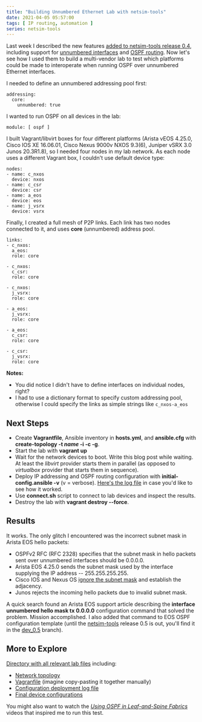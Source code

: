 ```yaml
---
title: "Building Unnumbered Ethernet Lab with netsim-tools"
date: 2021-04-05 05:57:00
tags: [ IP routing, automation ]
series: netsim-tools
---
```

Last week I described the new features [added to netsim-tools release 0.4](https://netsim-tools.readthedocs.io/en/latest/release/0.4.html), including support for [unnumbered interfaces](https://netsim-tools.readthedocs.io/en/latest/addressing.html#unnumbered-interface-support) and [OSPF routing](https://netsim-tools.readthedocs.io/en/latest/module/ospf.html). Now let's see how I used them to build a multi-vendor lab to test which platforms could be made to interoperate when running OSPF over unnumbered Ethernet interfaces.

I needed to define an unnumbered addressing pool first:

```
addressing:
  core:
    unnumbered: true
```

I wanted to run OSPF on all devices in the lab:

```
module: [ ospf ]
```
<!--more-->
I built Vagrant/libvirt boxes for four different platforms (Arista vEOS 4.25.0, Cisco IOS XE 16.06.01, Cisco Nexus 9000v NXOS 9.3(6), Juniper vSRX 3.0 Junos 20.3R1.8), so I needed four nodes in my lab network. As each node uses a different Vagrant box, I couldn't use default device type:

```
nodes:
- name: c_nxos
  device: nxos
- name: c_csr
  device: csr
- name: a_eos
  device: eos
- name: j_vsrx
  device: vsrx
```

Finally, I created a full mesh of P2P links. Each link has two nodes connected to it, and uses **core** (unnumbered) address pool.

```
links:
- c_nxos:
  a_eos:
  role: core

- c_nxos:
  c_csr:
  role: core

- c_nxos:
  j_vsrx:
  role: core

- a_eos:
  j_vsrx:
  role: core

- a_eos:
  c_csr:
  role: core

- c_csr:
  j_vsrx:
  role: core
```

**Notes:**
* You did notice I didn't have to define interfaces on individual nodes, right?
* I had to use a dictionary format to specify custom addressing pool, otherwise I could specify the links as simple strings like `c_nxos-a_eos`

## Next Steps

* Create **Vagrantfile**, Ansible inventory in **hosts.yml**, and **ansible.cfg** with **create-topology -t *name* -i -c -g**.
* Start the lab with **vagrant up**
* Wait for the network devices to boot. Write this blog post while waiting. At least the *libvirt* provider starts them in parallel (as opposed to *virtualbox* provider that starts them in sequence).
* Deploy IP addressing and OSPF routing configuration with **‌initial-config.ansible -v** (v = verbose). [Here's the log file](https://github.com/ipspace/netsim-examples/blob/master/routing/unnumbered/config.log) in case you'd like to see how it worked.
* Use **connect.sh** script to connect to lab devices and inspect the results.
* Destroy the lab with **vagrant destroy --force**.

## Results

It works. The only glitch I encountered was the incorrect subnet mask in Arista EOS hello packets:

* OSPFv2 RFC (RFC 2328) specifies that the subnet mask in hello packets sent over unnumbered interfaces should be 0.0.0.0.
* Arista EOS 4.25.0 sends the subnet mask used by the interface supplying the IP address -- 255.255.255.255.
* Cisco IOS and Nexus OS [ignore the subnet mask](https://blog.ipspace.net/2008/10/ospf-ignores-subnet-mask-mismatch-on.html) and establish the adjacency.
* Junos rejects the incoming hello packets due to invalid subnet mask.

A quick search found an Arista EOS support article describing the **‌interface unnumbered hello mask tx 0.0.0.0** configuration command that solved the problem. Mission accomplished. I also added that command to EOS OSPF configuration template (until the [netsim-tools](https://github.com/ipspace/netsim-tools) release 0.5 is out, you'll find it in the [dev_0.5](https://github.com/ipspace/netsim-tools/tree/dev_0.5) branch).

## More to Explore

[Directory with all relevant lab files](https://github.com/ipspace/netsim-examples/tree/master/routing/unnumbered) including:

* [Network topology](https://github.com/ipspace/netsim-examples/blob/master/routing/unnumbered/unnumbered.yml)
* [Vagranfile](https://github.com/ipspace/netsim-examples/blob/master/routing/unnumbered/Vagrantfile) (imagine copy-pasting it together manually)
* [Configuration deployment log file](https://github.com/ipspace/netsim-examples/blob/master/routing/unnumbered/config.log)
* [Final device configurations](https://github.com/ipspace/netsim-examples/tree/master/routing/unnumbered/config)

You might also want to watch the *[Using OSPF in Leaf-and-Spine Fabrics](https://my.ipspace.net/bin/list?id=Clos#L3_SINGLE)* videos that inspired me to run this test.
